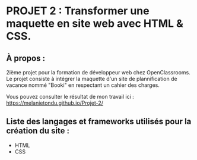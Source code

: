 # PROJET 2 : Transformer une maquette en site web avec HTML & CSS.

## **À propos :**
2ième projet pour la formation de développeur web chez OpenClassrooms.
Le projet consiste à intégrer la maquette d'un site de plannification de vacance nommé "Booki" en respectant un cahier des charges.

Vous pouvez consulter le résultat de mon travail ici : https://melanietondu.github.io/Projet-2/


## **Liste des langages et frameworks utilisés pour la création du site :**
  - HTML
  - CSS
